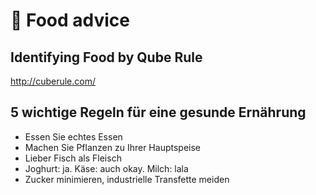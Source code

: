 # 📄 Food advice

## Identifying Food by Qube Rule

<http://cuberule.com/>

## 5 wichtige Regeln für eine gesunde Ernährung

- Essen Sie echtes Essen
- Machen Sie Pflanzen zu Ihrer Hauptspeise
- Lieber Fisch als Fleisch
- Joghurt: ja. Käse: auch okay. Milch: lala
- Zucker minimieren, industrielle Transfette meiden

